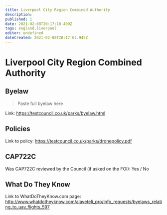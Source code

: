 ```yaml
---
title: Liverpool City Region Combined Authority
description:
published: 1
date: 2021-02-08T20:17:10.409Z
tags: england,liverpool
editor: undefined
dateCreated: 2021-02-08T20:17:02.945Z
---
```


# Liverpool City Region Combined Authority


## Byelaw
> Paste full byelaw here

Link:
https://testcouncil.co.uk/parks/byelaw.html

## Policies
Link to policy:
https://testcouncil.co.uk/parks/dronepolicy.pdf

## CAP722C

Was CAP722C reviewed by the Council (if asked on the FOI): Yes / No

## What Do They Know

Link to WhatDoTheyKnow.com page:
http://www.whatdotheyknow.com/alaveteli_pro/info_requests/byelaws_relating_to_uav_flights_597

